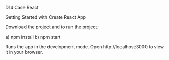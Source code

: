 
D14 Case React

Getting Started with Create React App

 Download the project and to run the project;
 
 a) npm install
 b) npm start
 
Runs the app in the development mode.
Open http://localhost:3000 to view it in your browser.
